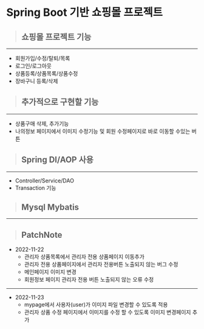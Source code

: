 # Spring Boot 기반 쇼핑몰 프로젝트

> ## 쇼핑몰 프로젝트 기능

------

- 회원가입/수정/탈퇴/목록
- 로그인/로그아웃
- 상품등록/상품목록/상품수정
- 장바구니 등록/삭제

> ## 추가적으로 구현할 기능

------

- 상품구매 삭제, 추가기능
- 나의정보 페이지에서 이미지 수정기능 및 회원 수정페이지로 바로 이동할 수있는 버튼

> ## Spring DI/AOP 사용

------

- Controller/Service/DAO
- Transaction 기능

> ## Mysql Mybatis

------


> ## PatchNote

- 2022-11-22
  - 관리자 상품목록에서 관리자 전용 상품페이지 이동추가
  - 관리자 전용 상품페이지에서 관리자 전용버튼 노출되지 않는 버그 수정
  - 메인페이지 이미지 변경
  - 회원정보 페이지 관리자 전용 버튼 노출되지 않는 오류 수정

-----

- 2022-11-23
  - mypage에서 사용자(user)가 이미지 파일 변경할 수 있도록 적용
  - 관리자 상품 수정 페이지에서 이미지를 수정 할 수 있도록 이미지 변경페이지 추가
